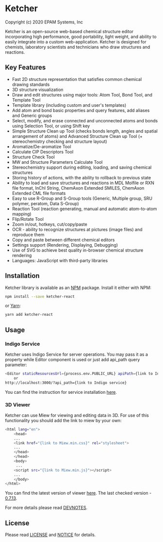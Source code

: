 # Ketcher

Copyright (c) 2020 EPAM Systems, Inc

Ketcher is an open-source web-based chemical structure editor incorporating high performance, good portability, light weight, and ability to easily integrate into a custom web-application. Ketcher is designed for chemists, laboratory scientists and technicians who draw structures and reactions.

## Key Features

* Fast 2D structure representation that satisfies common chemical drawing standards
* 3D structure visualization
* Draw and edit structures using major tools: Atom Tool, Bond Tool, and Template Tool
* Template library (including custom and user's templates)
* Add atom and bond basic properties and query features, add aliases and Generic groups
* Select, modify, and erase connected and unconnected atoms and bonds using Selection Tool, or using Shift key
* Simple Structure Clean up Tool (checks bonds length, angles and spatial arrangement of atoms) and Advanced Structure Clean up Tool (+ stereochemistry checking and structure layout) 
* Aromatize/De-aromatize Tool
* Calculate CIP Descriptors Tool
* Structure Check Tool
* MW and Structure Parameters Calculate Tool 
* Stereochemistry support during editing, loading, and saving chemical structures
* Storing history of actions, with the ability to rollback to previous state
* Ability to load and save structures and reactions in MDL Molfile or RXN file format, InChI String, ChemAxon Extended SMILES, ChemAxon Extended CML file formats
* Easy to use R-Group and S-Group tools (Generic, Multiple group, SRU polymer, peratom, Data S-Group) 
* Reaction Tool (reaction generating, manual and automatic atom-to-atom mapping) 
* Flip/Rotate Tool
* Zoom in/out, hotkeys, cut/copy/paste
* OCR - ability to recognize structures at pictures (image files) and reproduce them
* Copy and paste between different chemical editors
* Settings support (Rendering, Displaying, Debugging)
* Use of SVG to achieve best quality in-browser chemical structure rendering
* Languages: JavaScript with third-party libraries

## Installation

Ketcher library is available as an [NPM](https://www.npmjs.com/) package. Install it either with NPM:

```sh
npm install --save ketcher-react
```

or [Yarn](https://yarnpkg.com/):

```sh
yarn add ketcher-react
```

## Usage

### Indigo Service

Ketcher uses Indigo Service for server operations.
You may pass it as a property while Editor component is used or just add api_path query parameter:

```sh
<Editor staticResourcesUrl={process.env.PUBLIC_URL} apiPath={link to Indigo service} />
    or
http://localhost:3000/?api_path={link to Indigo service}
```

You can find the instruction for service installation
[here](http://lifescience.opensource.epam.com/indigo/service/index.html).
### 3D Viewer

Ketcher can use Miew for viewing and editing data in 3D.
For use of this functionality you should add the link to miew by your own:
```sh
<html lang="en">
    <head>
    ...
    <link href="{link to Miew.min.css}" rel="stylesheet">
    ...
    </head>
    </head>
    <body>
     ...
    <script src="{link to Miew.min.js}"></script>
    ...
    </body>
</html>
```

You can find the latest version of viewer [here](https://github.com/epam/miew).
The last checked version - [0.7.13](https://github.com/epam/miew/releases/tag/v0.7.13).

For more details please read [DEVNOTES](DEVNOTES.md).

## License

Please read [LICENSE](LICENSE) and [NOTICE](NOTICE) for details.
